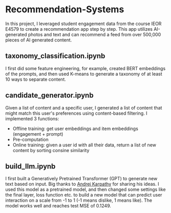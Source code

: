 # Recommendation-Systems
In this project, I leveraged student engagement data from the course IEOR E4579 to create a recommendation app step by step. This app utilizes AI-generated photos and text and can recommend a feed from over 500,000 pieces of AI generated content.

## taxonomy_classification.ipynb
I first did some feature engineering, for example, created BERT embeddings of the prompts, and then used K-means to generate a taxonomy of at least 10 ways to separate content.

## candidate_generator.ipynb
Given a list of content and a specific user, I generated a list of content that might match this user's preferences using content-based filtering.
I implemented 3 functions:
* Offline training: get user embeddings and item embeddings (engagement + prompt)
* Pre-computation
* Online training: given a user id with all their data, return a list of new content by sorting consine similarity

## build_llm.ipynb
I first built a Generatively Pretrained Transformer (GPT) to generate new text based on input. Big thanks to [Andrej Karpathy](https://www.youtube.com/watch?v=kCc8FmEb1nY) for sharing his ideas. I used this model as a pretrained model, and then changed some settings like the final layer, loss function etc. to build a new model that can predict user interaction on a scale from -1 to 1 (-1 means dislike, 1 means like). The model works well and reaches test MSE of 0.1249.
